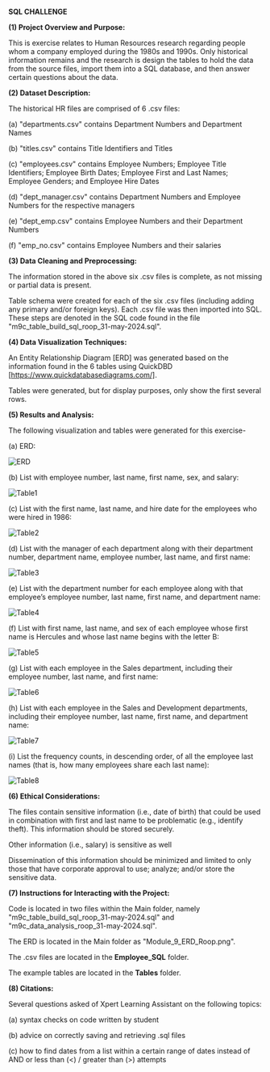 **SQL CHALLENGE**


**(1) Project Overview and Purpose:**

This is exercise relates to Human Resources research regarding people whom a company employed during the 1980s and 1990s. Only historical information remains and the research is design the tables to hold the data from the source files, import them into a SQL database, and then answer certain questions about the data.


**(2) Dataset Description:**

The historical HR files are comprised of 6 .csv files:


(a) "departments.csv" contains Department Numbers and Department Names


(b) "titles.csv" contains Title Identifiers and Titles


(c) "employees.csv" contains Employee Numbers; Employee Title Identifiers; Employee Birth Dates; Employee First and Last Names; Employee Genders; and Employee Hire Dates


(d) "dept_manager.csv" contains Department Numbers and Employee Numbers for the respective managers


(e) "dept_emp.csv" contains Employee Numbers and their Department Numbers


(f) "emp_no.csv" contains Employee Numbers and their salaries


**(3) Data Cleaning and Preprocessing:**

The information stored in the above six .csv files is complete, as not missing or partial data is present.

Table schema were created for each of the six .csv files (including adding any primary and/or foreign keys). Each .csv file was then imported into SQL. These steps are denoted in the SQL code found in the file "m9c_table_build_sql_roop_31-may-2024.sql".


**(4) Data Visualization Techniques:**


An Entity Relationship Diagram [ERD] was generated based on the information found in the 6 tables using QuickDBD [https://www.quickdatabasediagrams.com/].

Tables were generated, but for display purposes, only show the first several rows.


**(5) Results and Analysis:**

The following visualization and tables were generated for this exercise-


(a) ERD:

![ERD](Module_9_ERD_Roop.png)


(b) List with employee number, last name, first name, sex, and salary:

![Table1](Tables/1_empno_lastname_firstname_sex_salary.png)


(c) List with the first name, last name, and hire date for the employees who were hired in 1986:

![Table2](Tables/2_firstname_lastname_hiredate_1986.png)


(d) List with the manager of each department along with their department number, department name, employee number, last name, and first name:

![Table3](Tables/3_manager_deptno_deptname_empno_lastname_firstname.png)


(e) List with the department number for each employee along with that employee’s employee number, last name, first name, and department name:

![Table4](Tables/4_empno_firstname_lastname_deptname_deptno.png)


(f) List with first name, last name, and sex of each employee whose first name is Hercules and whose last name begins with the letter B:

![Table5](Tables/5_full.png)


(g) List with each employee in the Sales department, including their employee number, last name, and first name:

![Table6](Tables/6_empno_firstname_lastname_deptname.png)


(h) List with each employee in the Sales and Development departments, including their employee number, last name, first name, and department name:

![Table7](Tables/7_empno_firstname_lastname_deptname.png)


(i) List the frequency counts, in descending order, of all the employee last names (that is, how many employees share each last name):

![Table8](Tables/8_lastname_firstname.png)


**(6) Ethical Considerations:**

The files contain sensitive information (i.e., date of birth) that could be used in combination with first and last name to be problematic (e.g., identify theft). This information should be stored securely.

Other information (i.e., salary) is sensitive as well

Dissemination of this information should be minimized and limited to only those that have corporate approval to use; analyze; and/or store the sensitive data.


**(7) Instructions for Interacting with the Project:**

Code is located in two files within the Main folder, namely "m9c_table_build_sql_roop_31-may-2024.sql" and "m9c_data_analysis_roop_31-may-2024.sql".

The ERD is located in the Main folder as "Module_9_ERD_Roop.png".

The .csv files are located in the **Employee_SQL** folder.

The example tables are located in the **Tables** folder.


**(8) Citations:**

Several questions asked of Xpert Learning Assistant on the following topics:


(a) syntax checks on code written by student


(b) advice on correctly saving and retrieving .sql files


(c) how to find dates from a list within a certain range of dates instead of AND or less than (<) / greater than (>) attempts
